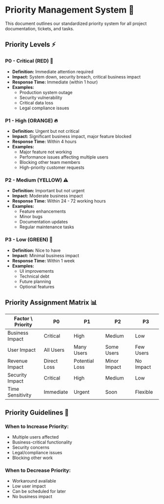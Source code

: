 # Priority Management System 🎯

This document outlines our standardized priority system for all project documentation, tickets, and tasks.

## Priority Levels ⚡

### P0 - Critical (RED) 🚨

- **Definition:** Immediate attention required
- **Impact:** System down, security breach, critical business impact
- **Response Time:** Immediate (within 1 hour)
- **Examples:**
    - Production system outage
    - Security vulnerability
    - Critical data loss
    - Legal compliance issues

### P1 - High (ORANGE) 🔥

- **Definition:** Urgent but not critical
- **Impact:** Significant business impact, major feature blocked
- **Response Time:** Within 4 hours
- **Examples:**
    - Major feature not working
    - Performance issues affecting multiple users
    - Blocking other team members
    - High-priority customer requests

### P2 - Medium (YELLOW) ⚠️

- **Definition:** Important but not urgent
- **Impact:** Moderate business impact
- **Response Time:** Within 24 - 72 working hours
- **Examples:**
    - Feature enhancements
    - Minor bugs
    - Documentation updates
    - Regular maintenance tasks

### P3 - Low (GREEN) 🌱

- **Definition:** Nice to have
- **Impact:** Minimal business impact
- **Response Time:** Within 1 week
- **Examples:**
    - UI improvements
    - Technical debt
    - Future planning
    - Optional features

## Priority Assignment Matrix 📊

| Factor \ Priority | P0          | P1             | P2           | P3        |
| ----------------- | ----------- | -------------- | ------------ | --------- |
| Business Impact   | Critical    | High           | Medium       | Low       |
| User Impact       | All Users   | Many Users     | Some Users   | Few Users |
| Revenue Impact    | Direct Loss | Potential Loss | Minor Impact | No Impact |
| Security Impact   | Critical    | High           | Medium       | Low       |
| Time Sensitivity  | Immediate   | Urgent         | Soon         | Flexible  |

## Priority Guidelines 📝

### When to Increase Priority:

- Multiple users affected
- Business-critical functionality
- Security concerns
- Legal/compliance issues
- Blocking other work

### When to Decrease Priority:

- Workaround available
- Low user impact
- Can be scheduled for later
- No business impact

